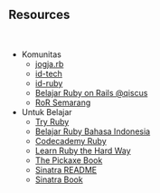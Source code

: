 ##  Resources

<br>

- Komunitas
  - [jogja.rb](https://www.facebook.com/groups/1413525482213202/)
  - [id-tech](https://id-tech.slack.com)
  - [id-ruby](https://id-ruby.slack.com)
  - [Belajar Ruby on Rails @qiscus](http://www.qisc.us/e/Belajarrubyonrails2n)
  - [RoR Semarang](https://www.facebook.com/RoRSemarang?fref=ts)
- Untuk Belajar
  - [Try Ruby](http://tryruby.org/)
  - [Belajar Ruby Bahasa Indonesia](http://tree-d.github.io/mengenal-ruby/)
  - [Codecademy Ruby](http://www.codecademy.com/en/tracks/ruby)
  - [Learn Ruby the Hard Way](http://learnrubythehardway.org/book/)
  - [The Pickaxe Book](https://pragprog.com/book/ruby4/programming-ruby-1-9-2-0)
  - [Sinatra README](http://www.sinatrarb.com/intro.html)
  - [Sinatra Book](http://sinatra-org-book.herokuapp.com/)
